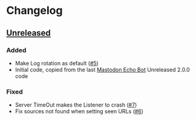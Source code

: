 # Changelog

## [Unreleased](https://github.com/XaviArnaus/masto-feed/)

### Added

- Make Log rotation as default ([#5](https://github.com/XaviArnaus/masto-feed/pull/5))
- Initial code, copied from the last [Mastodon Echo Bot](https://github.com/XaviArnaus/mastodon-echo-bot/) Unreleased 2.0.0 code

### Fixed

- Server TimeOut makes the Listener to crash ([#7](https://github.com/XaviArnaus/masto-feed/pull/7))
- Fix sources not found when setting seen URLs ([#6](https://github.com/XaviArnaus/masto-feed/pull/6))
